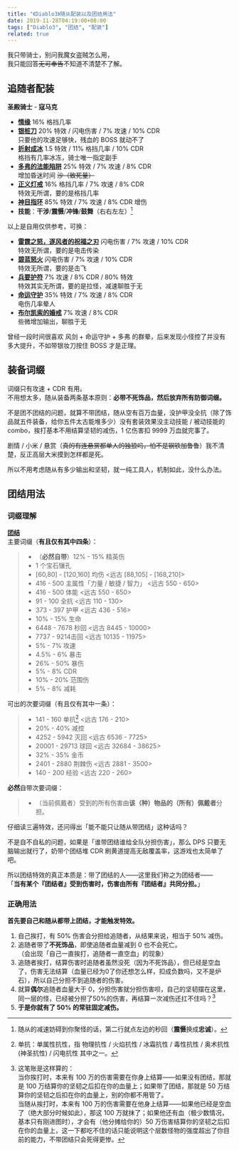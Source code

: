 ```yaml
---
title: "《Diablo3》随从配装以及团结用法"
date: 2019-11-28T04:19:00+08:00
tags: ["Diablo3", "团结", "配装"]
related: true
---
```


我只带骑士，别问我魔女盗贼怎么用，  
我只能回答~~无可奉告~~不知道不清楚不了解。

## 追随者配装
**圣殿骑士** - **寇马克**  

* **[情缘](http://d.163.com/db/cn/49513/equipment/enchanting-favor-70)** 16% 格挡几率  
* **[银桩刀](http://d.163.com/db/cn/49513/equipment/eunjangdo)** 20% 特效 / 闪电伤害 / 7% 攻速 / 10% CDR  
  只要他的攻速足够快，残血的 BOSS 就动不了  
* **[折射成冰](http://d.163.com/db/cn/49513/equipment/freeze-of-deflection-70)** 1.5 特效 / 11% 格挡几率 / 10% CDR  
  格挡有几率冰冻，骑士唯一指定副手  
* **[多弗的法能陷阱](http://d.163.com/db/cn/49513/equipment/dovu-energy-trap-70)** 25% 特效 / 7% 攻速 / 8% CDR  
  增加昏迷时间 ~~沙（致死量）~~  
* **[正义灯戒](http://d.163.com/db/cn/49513/equipment/justice-lantern-70)** 16% 格挡几率 / 7% 攻速 / 8% CDR  
  特效无所谓，要的是格挡几率  
* **[神目指环](http://d.163.com/db/cn/49513/equipment/oculus-ring-70)** 85% 特效 / 7% 攻速 / 8% CDR 增伤  
* **技能**：**干涉**/**震慑**/**冲锋**/**鼓舞**（右右左左）[^1]  

以上是自用仅供参考，可换：  
* **[雷霆之怒，逐风者的祝福之刃](http://d.163.com/db/cn/49513/equipment/thunderfury-blessed-blade-of-the-windseeker-70)** 闪电伤害 / 7% 攻速 / 10% CDR  
  特效无所谓，要的是电击传染  
* **[碧蓝怒火](http://d.163.com/db/cn/49513/equipment/azurewrath-70)** 闪电伤害 / 7% 攻速 / 10% CDR  
  特效无所谓，要的是击飞  
* **[兵要护符](http://d.163.com/db/cn/49513/equipment/the-ess-of-johan-70)** 7% 攻速 / 8% CDR / 80% 特效  
  特效其实无所谓，要的是拉怪，减速聊胜于无  
* **[命运守护](http://d.163.com/db/cn/49513/equipment/wyrdward-70)** 35% 特效 / 7% 攻速 / 8% CDR  
  电伤几率晕人  
* **[布尔凯索的婚戒](http://d.163.com/db/cn/49513/equipment/bulkathoss-wedding-band-70)** 7% 攻速 / 8% CDR  
  些微增加输出，聊胜于无  

曾经一段时间很喜欢 风剑 + 命运守护 + 多弗 的群晕，后来发现小怪控了并没有多大提升，不如带银妆刀按住 BOSS 才是正理。  

## 装备词缀
词缀只有攻速 + CDR 有用。  
不用想太多，随从装备两条基本原则：**必带不死饰品，然后放弃所有防御词缀。**  

不是团不团结的问题，就算不带团结，随从空有百万血量，没护甲没全抗（除了饰品就五件装备，给你五件太古能堆多少）没有套装效果没主动技能 / 被动技能的 combo，挨打基本不用结算坚韧的减伤，1 亿伤害扣 9999 万血就完事了。  

剧情 / 小米 / 悬赏（~~真的有连悬赏都单人的独狼吗，怕不是钢铁加鲁鲁~~）我不清楚，反正高层大米摸到怎样都是死。  

所以不用考虑随从有多少输出和坚韧，就一纯工具人，机制如此，没什么办法。  

## 团结用法
### 词缀理解
**[团结](http://d.163.com/db/cn/49513/equipment/unity-70)**  
主要词缀（**有且仅有其中四条**）：  
> * （**必然自带**）12% - 15% 精英伤  
> * 1 个宝石镶孔  
> * \[60,80\] - \[120,160\] 均伤 <远古 \[88,105\] - \[168,210\]>  
> * 416 - 500 主属性「力量 / 敏捷 / 智力」 <远古 550 - 650>  
> * 416 - 500 体能 <远古 550 - 650>  
> * 91 - 100 全抗 <远古 110 - 130>  
> * 373 - 397 护甲 <远古 436 - 516>  
> * 10% - 15% 生命  
> * 6448 - 7678 秒回 <远古 8445 - 10000>  
> * 7737 - 9214击回 <远古 10135 - 11975>  
> * 5% - 7% 攻速  
> * 4.5% - 6% 暴击  
> * 26% - 50% 暴伤  
> * 5% - 8% CDR  
> * 10% - 20% 范围伤  
> * 5% - 8% 减耗  

可出的次要词缀（有且仅有其中一条）：  
> * 141 - 160 单抗[^2] <远古 176 - 210>  
> * 20% - 40% 减控  
> * 4252 - 5942 灭回 <远古 6536 - 7725>  
> * 20001 - 29713 球回 <远古 32684 - 38625>  
> * 32% - 35% 金币  
> * 2401 - 2880 荆棘伤 <远古 2881 - 3500>  
> * 140 - 200 经验 <远古 220 - 260>  

**必然**自带次要词缀：  
> * （当前佩戴者）受到的所有伤害由**该（种）物品的（所有）佩戴者**分担。  

仔细读三遍特效，还问得出「能不能只让随从带团结」这种话吗？  

不是自不自私的问题，如果是「谁带团结谁给全队分担伤害」，那么 DPS 只要无脑输出就行了，奶带个团结堆 CDR 刷黄道提高无敌覆盖率，这游戏也太简单了吧。  

所以团结特效的真正本质是：带了团结的人——这里我们称之为团结者——  
「**当有某个『团结者』受到伤害时，伤害由所有『团结者』共同分担。**」  

### 正确用法
**首先要自己和随从都带上团结，才能触发特效。**  

1. 自己挨打，有 50% 伤害会分担给追随者，从结果来说，相当于 50% 减伤。  
2. 追随者带了**不死饰品**，即使追随者血量减到 0 也不会死亡。  
    （会出现「自己一直挨打，追随者一直空血」的现象）  
3. 追随者挨打，结算伤害时追随者虽然没死（因为不死饰品），但已经是空血了，伤害无法结算（血量已经为0了你还想怎么样，扣成负数吗，又不是炉石），所以自己分担不到追随者的伤害。  
4. 就算**偶尔**追随者血量大于 0，分担伤害就分担伤害呗，自己的坚韧摆在这里，同一层的怪，已经被分担了50%的伤害，再结算一次减伤还扛不住吗？[^3]  
5. **于是你就有了 50% 的常驻固定减伤。**  

[^1]: 随从的减速妨碍到你聚怪的话，第二行就点左边的秒回（**震慑**换成**忠诚**）。  
[^2]: 单抗：单属性抗性，指 物理抗性 / 火焰抗性 / 冰霜抗性 / 毒性抗性 / 奥术抗性(神圣抗性) / 闪电抗性 其中之一。  
[^3]: 这笔账是这样算的：  
当你挨打时，本来有 100 万的伤害需要在你身上结算——如果没有团结，那就是 100 万结算你的坚韧之后扣在你的血量上；如果带了团结，那就是 50 万结算你的坚韧之后扣在你的血量上，别的你都不用管了。  
当随从挨打时，本来有 100 万的伤害需要在他身上结算——如果他已经是空血了（绝大部分时候如此），那这 100 万就抹了；如果他还有血（极少数情况，基本只有刚进图时），才会有（他分摊给你的）50 万伤害结算你的坚韧之后扣在你的血量上，这一下都吃不住的话只能说明这个层数怪物的强度超出了你目前的能力，不带团结只会死得更惨。  